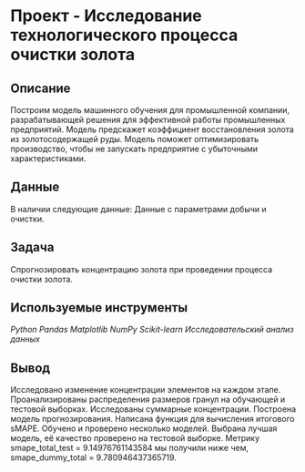 # Проект - Исследование технологического процесса очистки золота

## Описание

Построим модель машинного обучения для промышленной компании, разрабатывающей решения для эффективной работы промышленных предприятий. Модель предскажет коэффициент восстановления золота из золотосодержащей руды. Модель поможет оптимизировать производство, чтобы не запускать предприятие с убыточными характеристиками.


## Данные

В наличии следующие данные:
Данные с параметрами добычи и очистки.


## Задача

Спрогнозировать концентрацию золота при проведении процесса очистки золота.

## Используемые инструменты
*Python Pandas Matplotlib NumPy Scikit-learn Исследовательский анализ данных*

## Вывод
Исследовано изменение концентрации элементов на каждом этапе. Проанализированы распределения размеров гранул на обучающей и тестовой выборках. Исследованы суммарные концентрации. Построена модель прогнозирования. Написана функция для вычисления итогового sMAPE. Обучено и проверено несколько моделей. Выбрана лучшая модель, её качество проверено на тестовой выборке. Метрику smape_total_test = 9.14976761143584 мы получили ниже чем, smape_dummy_total = 9.780946437365719.
